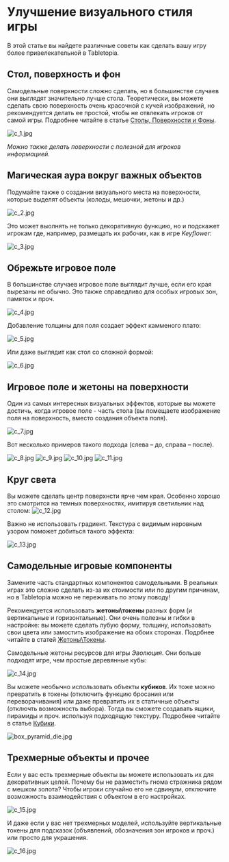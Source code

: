 # Улучшение визуального стиля игры

В этой статье вы найдете различные советы как сделать вашу игру более привелекательной в Tabletopia.

## Стол, поверхность и фон

Самодельные поверхности сложно сделать, но в большинстве случаев они выглядят значительно лучше стола.
Теоретически, вы можете сделать свою поверхность очень красочной с кучей изображений, но рекомендуется делать ее простой, чтобы не отвлекать игроков от самой игры. Подробнее читайте в статье [Столы, Поверхности и Фоны](../objects/tables-surfaces-and-skyboxes.md).

![c_1.jpg](http://beta.tabletopia.com/static/files/000/199/yFbFgZ0Mc4zPNtexssi5u5.jpg)

*Можно также делать поверхности с полезной для игроков информацией.*

## Магическая аура вокруг важных объектов

Подумайте также о создании визуального места на поверхности, которые выделят объекты (колоды, мешочки, жетоны и др.)

![c_2.jpg](http://beta.tabletopia.com/static/files/000/199/Z78r6waZWwVSyooRZMXh51.jpg)

Это может выолнять не только декоративную функцию, но и подскажет игрокам где, например, размещать их рабочих, как в игре *Keyflower*:

![c_3.jpg](http://beta.tabletopia.com/static/files/000/199/ooT1qTkOVunpkyzuzM5ejH.jpg)

## Обрежьте игровое поле

В большинстве случаев игровое поле выглядит лучше, если его края вырезаны не обычно. Это также справедливо для особых игровых зон, памяток и проч.

![c_4.jpg](http://beta.tabletopia.com/static/files/000/199/DIQmWDWy8rzm6eTEFFd2R8.jpg)

Добавление толщины для поля создает эффект камменого плато:

![c_5.jpg](http://beta.tabletopia.com/static/files/000/199/LbDSpwR2NwmFmKQjoiDyg4.jpg)

Или даже выглядит как стол со сложной формой:

![c_6.jpg](http://beta.tabletopia.com/static/files/000/199/2FbjQ2HAtUiCyqlwrjszd0.jpg)

## Игровое поле и жетоны на поверхности

Один из самых интересных визуальных эффектов, которые вы можете достичь, когда игровое поле - часть стола (вы помещаете изображение поля на поверхность, вместо создания объекта поля).

![c_7.jpg](http://beta.tabletopia.com/static/files/000/199/DwsyPqKe4MbYYyeUXhzRAJ.jpg)

Вот несколько примеров такого подхода (слева &#8211; до, справа &#8211; после).

![c_8.jpg](http://beta.tabletopia.com/static/files/000/199/n9zYvvB8EzTeOc2MNE200F.jpg)
![c_9.jpg](http://beta.tabletopia.com/static/files/000/199/NYjkylUIP1LoAF69yqEyoN.jpg)
![c_10.jpg](http://beta.tabletopia.com/static/files/000/199/nKpV8M0tRS8LJbYGDse7s3.jpg)
![c_11.jpg](http://beta.tabletopia.com/static/files/000/199/9LoD9DcKCwkYSQEJCi8yA7.jpg)

## Круг света

Вы можете сделать центр поверхнсти ярче чем края. Особенно хорошо это смотрится на темных поверхностях, имитируя светильник над столом:
![c_12.jpg](http://beta.tabletopia.com/static/files/000/199/kJa5u14uQ6ImRAUZRo6Ca1.jpg)

Важно не использовать градиент. Текстура с видимым неровным узором поможет добиться такого эффекта:

![c_13.jpg](http://beta.tabletopia.com/static/files/000/199/yzvz0S4KAGizAsHmN84k4F0.jpg)


## Самодельные игровые компоненты

Замените часть стандартных компонентов самодельными. В реальных играх это сложно сделать из-за их стоимости или по другим причинам, но в Tabletopia можно не переживать по этому поводу!

Рекомендуется использовать **жетоны\токены** разных форм (и вертикальные и горизонтальные). Они очень полезны и гибки в настройке: вы можете сделать лубую форму, толщину, использовать свои цвета или замостить изображение на обоих сторонах. Подрбнее читайте в статей [Жетоны\Токены](../objects/token.md).

Самодельные жетоны ресурсов для игры *Эволюция*. Они больше подходят игре, чем простые деревянные кубы:

![c_14.jpg](http://beta.tabletopia.com/static/files/000/199/4UeMkBXmDvWbiDFfYyJBc0.jpg)

Вы можете необычно использовать объекты **кубиков**. Их тоже можно превратить в токены (отключить функцию бросания или переворачивания) или даже превратить их в статичные объекты (отключть возможность выбора). Тогда вы сможете создавать ящики, пирамиды и проч. используя подходящую текстуру. Подробнее читайте в статье [Кубики](http://help.tabletopia.com/knowledge-base/die/).

![box_pyramid_die.jpg](http://beta.tabletopia.com/static/files/000/199/boS8vOU80SfmJqDCVCCQO2.jpg)


## Трехмерные объекты и прочее

Если у вас есть трехмерные объекты вы можете использовать их для декоративных целей. Почему бы не разместить гнома стражника рядом с мешком золота? Чтобы игроки случайно его не сдвинули, отключите возможность взаимодействия с объектом в его настройках.

![c_15.jpg](http://beta.tabletopia.com/static/files/000/199/T5cnzvG0FROLD8syqFqIyA.jpg)

И даже если у вас нет трехмерных моделей, используйте вертикальные токены для подсказок (объявлений, обозначения зон игроков и проч.) или просто для украшения.

![c_16.jpg](http://beta.tabletopia.com/static/files/000/199/dJl5gGamXBLDmuapQsx1O0.jpg)